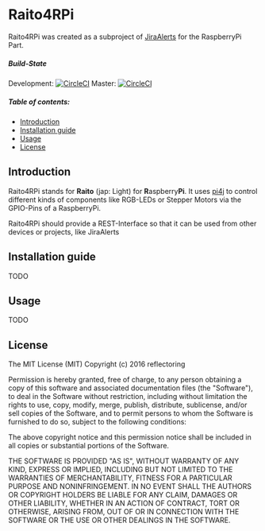 # Raito4RPi

Raito4RPi was created as a subproject of [JiraAlerts](https://github.com/pDiller/JiraAlerts) for the RaspberryPi Part.

##### Build-State
Development: [![CircleCI](https://circleci.com/gh/danielvdwal/Raito4RPi.svg?style=svg)](https://circleci.com/gh/danielvdwal/Raito4RPi)
Master: [![CircleCI](https://circleci.com/gh/danielvdwal/Raito4RPi/tree/master.svg?style=svg)](https://circleci.com/gh/danielvdwal/Raito4RPi/tree/master)

##### Table of contents:
* [Introduction](#introduction)
* [Installation guide](#installation-guide)
* [Usage](#usage)
* [License](#license)

## Introduction
Raito4RPi stands for **Raito** (jap: Light) for **R**aspberry**Pi**.
It uses [pi4j](https://github.com/Pi4J/pi4j) to control different kinds of components like RGB-LEDs or Stepper Motors via the GPIO-Pins of a RaspberryPi.

Raito4RPi should provide a REST-Interface so that it can be used from other devices or projects, like JiraAlerts

## Installation guide
TODO

## Usage
TODO

## License
The MIT License (MIT)
Copyright (c) 2016 reflectoring

Permission is hereby granted, free of charge, to any person obtaining a copy of this software and associated documentation files (the "Software"), to deal in the Software without restriction, including without limitation the rights to use, copy, modify, merge, publish, distribute, sublicense, and/or sell copies of the Software, and to permit persons to whom the Software is furnished to do so, subject to the following conditions:

The above copyright notice and this permission notice shall be included in all copies or substantial portions of the Software.

THE SOFTWARE IS PROVIDED "AS IS", WITHOUT WARRANTY OF ANY KIND, EXPRESS OR IMPLIED, INCLUDING BUT NOT LIMITED TO THE WARRANTIES OF MERCHANTABILITY, FITNESS FOR A PARTICULAR PURPOSE AND NONINFRINGEMENT. IN NO EVENT SHALL THE AUTHORS OR COPYRIGHT HOLDERS BE LIABLE FOR ANY CLAIM, DAMAGES OR OTHER LIABILITY, WHETHER IN AN ACTION OF CONTRACT, TORT OR OTHERWISE, ARISING FROM, OUT OF OR IN CONNECTION WITH THE SOFTWARE OR THE USE OR OTHER DEALINGS IN THE SOFTWARE.
